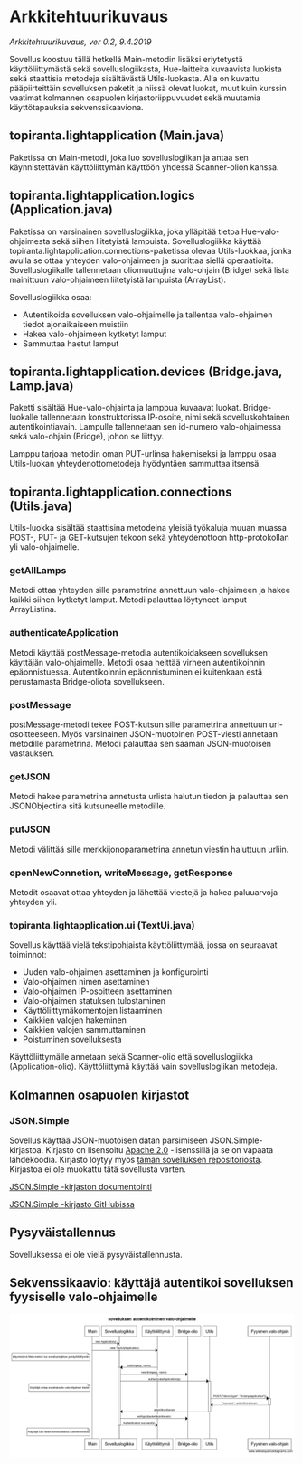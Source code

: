 # Arkkitehtuurikuvaus

*Arkkitehtuurikuvaus, ver 0.2, 9.4.2019*

Sovellus koostuu tällä hetkellä Main-metodin lisäksi eriytetystä käyttöliittymästä sekä sovelluslogiikasta, Hue-laitteita kuvaavista luokista sekä staattisia metodeja sisältävästä Utils-luokasta. Alla on kuvattu pääpiirteittäin sovelluksen paketit ja niissä olevat luokat, muut kuin kurssin vaatimat kolmannen osapuolen kirjastoriippuvuudet sekä muutamia käyttötapauksia sekvenssikaaviona.

## topiranta.lightapplication (Main.java)

Paketissa on Main-metodi, joka luo sovelluslogiikan ja antaa sen käynnistettävän käyttöliittymän käyttöön yhdessä Scanner-olion kanssa.

## topiranta.lightapplication.logics (Application.java)

Paketissa on varsinainen sovelluslogiikka, joka ylläpitää tietoa Hue-valo-ohjaimesta sekä siihen liitetyistä lampuista. Sovelluslogiikka käyttää topiranta.lightapplication.connections-paketissa olevaa Utils-luokkaa, jonka avulla se ottaa yhteyden valo-ohjaimeen ja suorittaa siellä operaatioita. Sovelluslogiikalle tallennetaan oliomuuttujina valo-ohjain (Bridge) sekä lista mainittuun valo-ohjaimeen liitetyistä lampuista (ArrayList<Lamp>).

Sovelluslogiikka osaa:

* Autentikoida sovelluksen valo-ohjaimelle ja tallentaa valo-ohjaimen tiedot ajonaikaiseen muistiin
* Hakea valo-ohjaimeen kytketyt lamput
* Sammuttaa haetut lamput

## topiranta.lightapplication.devices (Bridge.java, Lamp.java)

Paketti sisältää Hue-valo-ohjainta ja lamppua kuvaavat luokat. Bridge-luokalle tallennetaan konstruktorissa IP-osoite, nimi sekä sovelluskohtainen autentikointiavain. Lampulle tallennetaan sen id-numero valo-ohjaimessa sekä valo-ohjain (Bridge), johon se liittyy.

Lamppu tarjoaa metodin oman PUT-urlinsa hakemiseksi ja lamppu osaa Utils-luokan yhteydenottometodeja hyödyntäen sammuttaa itsensä.

## topiranta.lightapplication.connections (Utils.java)

Utils-luokka sisältää staattisina metodeina yleisiä työkaluja muuan muassa POST-, PUT- ja GET-kutsujen tekoon sekä yhteydenottoon http-protokollan 
yli valo-ohjaimelle.

### getAllLamps

Metodi ottaa yhteyden sille parametrina annettuun valo-ohjaimeen ja hakee kaikki siihen kytketyt lamput. Metodi palauttaa löytyneet lamput ArrayListina.

### authenticateApplication

Metodi käyttää postMessage-metodia autentikoidakseen sovelluksen käyttäjän valo-ohjaimelle. Metodi osaa heittää 
virheen autentikoinnin epäonnistuessa. Autentikoinnin epäonnistuminen ei kuitenkaan estä perustamasta Bridge-oliota 
sovellukseen.

### postMessage

postMessage-metodi tekee POST-kutsun sille parametrina annettuun url-osoitteeseen. Myös varsinainen 
JSON-muotoinen POST-viesti annetaan metodille parametrina. Metodi palauttaa sen saaman JSON-muotoisen vastauksen.

### getJSON

Metodi hakee parametrina annetusta urlista halutun tiedon ja palauttaa sen JSONObjectina sitä kutsuneelle metodille.

### putJSON

Metodi välittää sille merkkijonoparametrina annetun viestin haluttuun urliin.

### openNewConnetion, writeMessage, getResponse

Metodit osaavat ottaa yhteyden ja lähettää viestejä ja hakea paluuarvoja yhteyden yli.

### topiranta.lightapplication.ui (TextUi.java)

Sovellus käyttää vielä tekstipohjaista käyttöliittymää, jossa on seuraavat toiminnot:

* Uuden valo-ohjaimen asettaminen ja konfigurointi
* Valo-ohjaimen nimen asettaminen
* Valo-ohjaimen IP-osoitteen asettaminen
* Valo-ohjaimen statuksen tulostaminen
* Käyttöliittymäkomentojen listaaminen
* Kaikkien valojen hakeminen
* Kaikkien valojen sammuttaminen
* Poistuminen sovelluksesta

Käyttöliittymälle annetaan sekä Scanner-olio että sovelluslogiikka (Application-olio). Käyttöliittymä käyttää vain sovelluslogiikan metodeja.

## Kolmannen osapuolen kirjastot

### JSON.Simple

Sovellus käyttää JSON-muotoisen datan parsimiseen JSON.Simple-kirjastoa. Kirjasto on lisensoitu [Apache 
2.0](http://www.apache.org/licenses/LICENSE-2.0) -lisenssillä ja se on vapaata lähdekoodia. Kirjasto löytyy myös 
[tämän sovelluksen 
repositoriosta](https://github.com/topiranta/ot-harjoitustyo/tree/master/light-application/external-libraries/json-simple). 
Kirjastoa ei ole muokattu tätä sovellusta varten.

[JSON.Simple -kirjaston dokumentointi](https://code.google.com/archive/p/json-simple/)

[JSON.Simple -kirjasto GitHubissa](https://github.com/fangyidong/json-simple)

## Pysyväistallennus

Sovelluksessa ei ole vielä pysyväistallennusta.

## Sekvenssikaavio: käyttäjä autentikoi sovelluksen fyysiselle valo-ohjaimelle

![Sekvenssikaavio: autentikointi](https://github.com/topiranta/ot-harjoitustyo/blob/master/dokumentointi/kuvat/lightapplication-auth-sequence-diagram.png)

